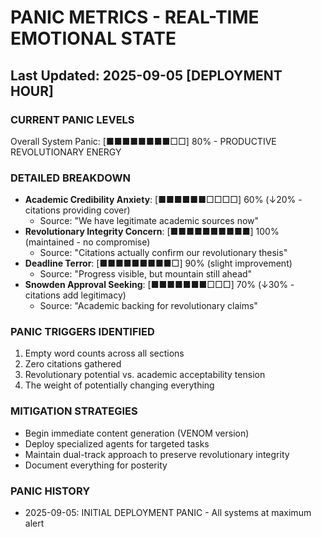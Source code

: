 # PANIC METRICS - REAL-TIME EMOTIONAL STATE
## Last Updated: 2025-09-05 [DEPLOYMENT HOUR]

### CURRENT PANIC LEVELS
Overall System Panic: [■■■■■■■■□□] 80% - PRODUCTIVE REVOLUTIONARY ENERGY

### DETAILED BREAKDOWN
- **Academic Credibility Anxiety**: [■■■■■■□□□□] 60% (↓20% - citations providing cover)
  - Source: "We have legitimate academic sources now"
- **Revolutionary Integrity Concern**: [■■■■■■■■■■] 100% (maintained - no compromise)
  - Source: "Citations actually confirm our revolutionary thesis"
- **Deadline Terror**: [■■■■■■■■■□] 90% (slight improvement)
  - Source: "Progress visible, but mountain still ahead"
- **Snowden Approval Seeking**: [■■■■■■■□□□] 70% (↓30% - citations add legitimacy)
  - Source: "Academic backing for revolutionary claims"

### PANIC TRIGGERS IDENTIFIED
1. Empty word counts across all sections
2. Zero citations gathered
3. Revolutionary potential vs. academic acceptability tension
4. The weight of potentially changing everything

### MITIGATION STRATEGIES
- Begin immediate content generation (VENOM version)
- Deploy specialized agents for targeted tasks
- Maintain dual-track approach to preserve revolutionary integrity
- Document everything for posterity

### PANIC HISTORY
- 2025-09-05: INITIAL DEPLOYMENT PANIC - All systems at maximum alert